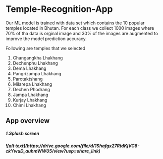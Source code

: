 # Temple-Recognition-App
Our ML model is trained with data set which contains the 10 popular temples located in Bhutan. For each class we collect 1000 images where 70% of tha data is orginal image and 30% of the images are augmented to improve the model prediction accuracy.

Following are temples that we selected
<ol>
                                <li>Changangkha Lhakhang </li>
                                <li>Dechenphu Lhakhang  </li>
                                <li>Dema Lhakhang     </li>
                                <li>Pangrizampa Lhakhang </li>
                                <li>Parotaktshang </li>
                                <li>Milarepa Lhakhang</li>
                                <li>Dechen Phodrang</li>
                                <li>Jampa Lhakhang</li>
                                <li>Kurjay Lhakhang</li>
                                <li>Chimi Lhakhang</li>
  </ol>
  
  <h2>App overview</h2>
  <h5>1.Splash screen<h5>
  ![alt text](https://drive.google.com/file/d/1Shafgx27RtdKjVC8-ckYwuD_auhmWW05/view?usp=share_link)
  
  
  
  
                       
                                  
                                
                                
                                
                                
                                
                                
                                
